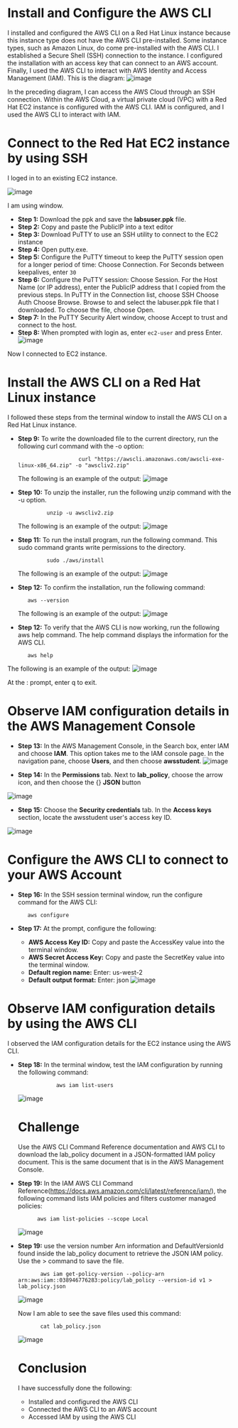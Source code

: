 # Install and Configure the AWS CLI
I installed and configured the AWS CLI on a Red Hat Linux instance because this instance type does not have the AWS CLI pre-installed. Some instance types, such as Amazon Linux, do come pre-installed with the AWS CLI.
I established a Secure Shell (SSH) connection to the instance.
I configured the installation with an access key that can connect to an AWS account. Finally, I used the AWS CLI to interact with AWS Identity and Access Management (IAM).
This is the diagram:
![image](https://github.com/rashmisinha07/aws_restart/assets/62481476/7b66c19a-5e14-4068-a441-d3ae54a5e94a)

In the preceding diagram, I can access the AWS Cloud through an SSH connection. Within the AWS Cloud, a virtual private cloud (VPC) with a Red Hat EC2 instance is configured with the AWS CLI. IAM is configured, and I used the AWS CLI to interact with IAM.

# Connect to the Red Hat EC2 instance by using SSH

 I loged in to an existing EC2 instance.

 
 ![image](https://github.com/rashmisinha07/aws_restart/assets/62481476/f4b677f8-76c3-427e-aca3-a602fdccd025)


I am using window.
* **Step 1:** Download the ppk and save the **labsuser.ppk** file.
* **Step 2:** Copy and paste the PublicIP into a text editor
* **Step 3:** Download PuTTY to use an SSH utility to connect to the EC2 instance
* **Step 4:** Open putty.exe.
* **Step 5:** Configure the PuTTY timeout to keep the PuTTY session open for a longer period of time:
                Choose Connection.
                For Seconds between keepalives, enter `30`
* **Step 6:** Configure the PuTTY session:
              Choose Session.
              For the Host Name (or IP address), enter the PublicIP address that I copied from the previous steps.
               In PuTTY in the Connection list, choose SSH 
               Choose Auth
                Choose Browse.
                Browse to and select the labuser.ppk file that I downloaded.
                To choose the file, choose Open.
* **Step 7:** In the PuTTY Security Alert window, choose Accept to trust and connect to the host.
* **Step 8:** When prompted with login as, enter `ec2-user` and press Enter.
![image](https://github.com/rashmisinha07/aws_restart/assets/62481476/7fc34eed-2a3b-4847-b500-85136b327173)

Now I connected to EC2 instance.

# Install the AWS CLI on a Red Hat Linux instance
I followed these steps from the terminal window to install the AWS CLI on a Red Hat Linux instance.

* **Step 9:** To write the downloaded file to the current directory, run the following curl command with the -o option:
  
                         curl "https://awscli.amazonaws.com/awscli-exe-linux-x86_64.zip" -o "awscliv2.zip"
  The following is an example of the output:
  ![image](https://github.com/rashmisinha07/aws_restart/assets/62481476/d092ecc6-c82b-4e37-a4ac-2abf2f2f6b2d)

* **Step 10:** To unzip the installer, run the following unzip command with the -u option.

               unzip -u awscliv2.zip
  The following is an example of the output:
  ![image](https://github.com/rashmisinha07/aws_restart/assets/62481476/cd040951-0df0-4505-9ce9-52d46df1c1ad)

* **Step 11:** To run the install program, run the following command. This sudo command grants write permissions to the directory.

               sudo ./aws/install
   The following is an example of the output:
  ![image](https://github.com/rashmisinha07/aws_restart/assets/62481476/ae3f23c6-a4a4-4913-a4d3-d4bd4ffdb305)

 * **Step 12:** To confirm the installation, run the following command:

          aws --version
   The following is an example of the output:
   ![image](https://github.com/rashmisinha07/aws_restart/assets/62481476/f8c5ecfc-36d6-4c62-8b20-5131e92598ed)

* **Step 12:** To verify that the AWS CLI is now working, run the following aws help command. The help command displays the information for the AWS CLI.

         aws help
  
The following is an example of the output:
![image](https://github.com/rashmisinha07/aws_restart/assets/62481476/6a5c923e-a35e-4b4a-a892-10604556ca00)

At the : prompt, enter q to exit.
# Observe IAM configuration details in the AWS Management Console

* **Step 13:** In the AWS Management Console, in the Search box, enter IAM and choose **IAM**. This option takes me to the IAM console page. In the navigation pane, choose **Users**, and then choose **awsstudent**. 
![image](https://github.com/rashmisinha07/aws_restart/assets/62481476/577c70b6-6ea3-4c11-9253-9d6d966500cd)

* **Step 14:** In the **Permissions** tab. Next to **lab_policy**, choose the arrow icon, and then choose the {} **JSON** button
  
![image](https://github.com/rashmisinha07/aws_restart/assets/62481476/42d23e1e-b131-4aa9-aadb-9e6433ad952f)

* **Step 15:** Choose the **Security credentials** tab. In the **Access keys** section, locate the awsstudent user's access key ID.
  
![image](https://github.com/rashmisinha07/aws_restart/assets/62481476/9c5c4818-7253-4bbb-ae77-30c1ceb66cbf)

# Configure the AWS CLI to connect to your AWS Account
* **Step 16:** In the SSH session terminal window, run the configure command for the AWS CLI:

         aws configure

 * **Step 17:** At the prompt, configure the following:
     *	**AWS Access Key ID:** Copy and paste the AccessKey value into the terminal window.
     *	**AWS Secret Access Key:** Copy and paste the SecretKey value into the terminal window.
     *	**Default region name:** Enter: us-west-2
     *	**Default output format:** Enter: json
![image](https://github.com/rashmisinha07/aws_restart/assets/62481476/cb21d3dc-8a90-4cac-9323-5de8c7c7026e)

# Observe IAM configuration details by using the AWS CLI
I observed the IAM configuration details for the EC2 instance using the AWS CLI.

* **Step 18:** In the terminal window, test the IAM configuration by running the following command:

                  aws iam list-users

  ![image](https://github.com/rashmisinha07/aws_restart/assets/62481476/c1447f90-a228-4041-b110-9c1a066ff7c8)

  # Challenge

  Use the AWS CLI Command Reference documentation and AWS CLI to download the lab_policy document in a JSON-formatted IAM policy document. This is the same document that is in the AWS Management Console.

 * **Step 19:** In the IAM AWS CLI Command Reference(https://docs.aws.amazon.com/cli/latest/reference/iam/), the following command lists IAM policies and filters customer managed policies:

             aws iam list-policies --scope Local
   ![image](https://github.com/rashmisinha07/aws_restart/assets/62481476/2e5f7d01-4995-4ab8-a3e2-81aa2ca8aa42)

  * **Step 19:** use the version number Arn information and DefaultVersionId found inside the lab_policy document to retrieve the JSON IAM policy. Use the > command to save the file.

               aws iam get-policy-version --policy-arn arn:aws:iam::038946776283:policy/lab_policy --version-id v1 > lab_policy.json

    ![image](https://github.com/rashmisinha07/aws_restart/assets/62481476/d9e7c31e-ba2e-48e4-823a-61df70f52f90)

    Now I am able to see the save files used this command:

               cat lab_policy.json
    ![image](https://github.com/rashmisinha07/aws_restart/assets/62481476/d8acc706-008f-4f4f-b819-92675cf83fdd)

    # Conclusion

    I have successfully done the following:

      * Installed and configured the AWS CLI
      * Connected the AWS CLI to an AWS account
      * Accessed IAM by using the AWS CLI
    
